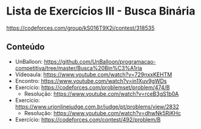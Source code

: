 # Lista de Exercícios III - Busca Binária

https://codeforces.com/group/kS016T9X2j/contest/318535

## Conteúdo
* UnBalloon: https://github.com/UnBalloon/programacao-competitiva/tree/master/Busca%20Bin%C3%A1ria
* Vídeoaula: https://www.youtube.com/watch?v=729nxxKEHTM
* Encontro: https://www.youtube.com/watch?v=in1Xuv9gWDs
* Exercício: https://codeforces.com/problemset/problem/474/B
    * Resolução: https://www.youtube.com/watch?v=rceB3gS1b0A
* Exercício: https://www.urionlinejudge.com.br/judge/pt/problems/view/2832
    * Resolução: https://www.youtube.com/watch?v=dhwNk5RiKHc
* Exercício: https://codeforces.com/contest/492/problem/B
